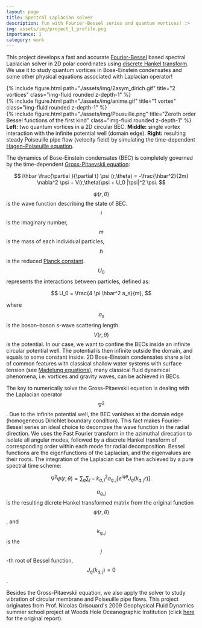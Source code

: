 ```yaml
---
layout: page
title: Spectral Laplacian solver
description: fun with Fourier-Bessel series and quantum vortices! :>
img: assets/img/project_1_profile.png
importance: 1
category: work
---
```

This project develops a fast and accurate [Fourier-Bessel](https://en.wikipedia.org/wiki/Fourier%E2%80%93Bessel_series) based spectral Laplacian solver in 2D polar coordinates using [discrete Hankel transform](https://www.intechopen.com/chapters/65719). We use it to study quantum vortices in Bose-Einstein condensates and some other physical equations associated with Laplacian operator!

<div class="row">
    <div class="col-sm mt-3 mt-md-0">
        {% include figure.html path="./assets/img/2asym_dirich.gif" title="2 vortices" class="img-fluid rounded z-depth-1" %}
    </div>
    <div class="col-sm mt-3 mt-md-0">
        {% include figure.html path="./assets/img/anime.gif" title="1 vortex" class="img-fluid rounded z-depth-1" %}
    </div>
    <div class="col-sm mt-3 mt-md-0">
        {% include figure.html path="./assets/img/Pousuille.png" title="Zeroth order Bessel functions of the first kind" class="img-fluid rounded z-depth-1" %}
    </div>
</div>
<div class="caption">
    <b>Left:</b> two quantum vortices in a 2D circular BEC. <b>Middle:</b> single vortex interaction with the infinite potential well (domain edge). <b>Right:</b> resulting steady Poiseuille pipe flow (velocity field) by simulating the time-dependent <a href='https://en.wikipedia.org/wiki/Hagen%E2%80%93Poiseuille_equation'>Hagen–Poiseuille equation</a>.
</div>

The dynamics of Bose-Einstein condensates (BEC) is completely governed by the time-dependent [Gross-Pitaevskii equation](https://en.wikipedia.org/wiki/Gross%E2%80%93Pitaevskii_equation):

$$
i\hbar \frac{\partial }{\partial t} \psi (r,\theta) =  -\frac{\hbar^2}{2m} \nabla^2 \psi + V(r,\theta)\psi + U_0 |\psi|^2 \psi.
$$

$$ \psi (r,\theta) $$ is the wave function describing the state of BEC. $$ i $$ is the imaginary number, $$ m $$ is the mass of each individual particles, $$ \hbar $$ is the reduced [Planck constant](https://en.wikipedia.org/wiki/Planck_constant). $$ U_0 $$ represents the interactions between particles, defined as:

$$
U_0 = \frac{4 \pi \hbar^2 a_s}{m},
$$

where $$ a_s $$ is the boson–boson <i>s</i>-wave scattering length. $$ V(r,\theta) $$ is the potential. In our case, we want to confine the BECs inside an infinite circular potential well. The potential is then infinite outside the domain, and equals to some constant inside. 2D Bose-Einstein condensates share a lot of common features with classical shallow water systems with surface tension (see [Madelung equations](https://en.wikipedia.org/wiki/Madelung_equations)), many classical fluid dynamical phenomena, i.e. vortices and gravity waves, can be achieved in BECs.

The key to numerically solve the Gross-Pitaevskii equation is dealing with the Laplacian operator $$ \nabla^2 $$. Due to the infinite potential well, the BEC vanishes at the domain edge (homogeneous Dirichlet boundary condition). This fact makes Fourier-Bessel series an ideal choice to decompse the wave function in the radial direction. We uses the Fast Fourier transform in the azimuthal direcation to isolate all angular modes, followed by a discrete Hankel transform of corresponding order within each mode for radial decomposition. Bessel functions are the eigenfunctions of the Laplacian, and the eigenvalues are their roots. The integration of the Laplacian can be then achieved by a pure spectral time scheme:

$$
\nabla^2 \psi (r,\theta) = \sum_{q} \sum_{j} -k_{q,j}^2 a_{q,j} \left[e^{iq \theta}J_q(k_{q,j} r)\right].
$$

$$ a_{q,j} $$ is the resulting dicrete Hankel transformed matrix from the original function $$ \psi(r,\theta) $$, and $$ k_{q,j} $$ is the $$j$$-th root of Bessel function, $$ J_q(k_{q,j}) = 0 $$.

Besides the Gross-Pitaevskii equation, we also apply the solver to study vibration of circular membrane and Poiseuille pipe flows. This project originates from Prof. Nicolas Grisouard's 2009 Geophysical Fluid Dynamics summer school project at Woods Hole Oceanographic Institution (click [here](https://sites.physics.utoronto.ca/nicolasgrisouard/images/otherpublications/2009GrisouardUnknown) for the original report).